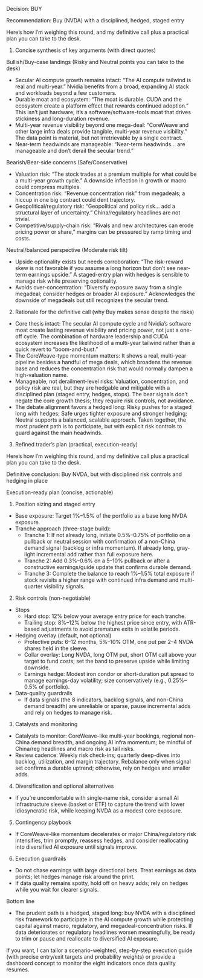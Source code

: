 Decision: BUY

Recommendation: Buy (NVDA) with a disciplined, hedged, staged entry

Here’s how I’m weighing this round, and my definitive call plus a practical plan you can take to the desk.

1) Concise synthesis of key arguments (with direct quotes)

Bullish/Buy-case landings (Risky and Neutral points you can take to the desk)
- Secular AI compute growth remains intact: “The AI compute tailwind is real and multi-year.” Nvidia benefits from a broad, expanding AI stack and workloads beyond a few customers.
- Durable moat and ecosystem: “The moat is durable. CUDA and the ecosystem create a platform effect that rewards continued adoption.” This isn’t just hardware; it’s a software/software-tools moat that drives stickiness and long-duration revenue.
- Multi-year revenue visibility beyond one mega-deal: “CoreWeave and other large infra deals provide tangible, multi-year revenue visibility.” The data point is material, but not irretrievable by a single contract.
- Near-term headwinds are manageable: “Near-term headwinds… are manageable and don’t derail the secular trend.”

Bearish/Bear-side concerns (Safe/Conservative)
- Valuation risk: “The stock trades at a premium multiple for what could be a multi-year growth cycle.” A downside inflection in growth or macro could compress multiples.
- Concentration risk: “Revenue concentration risk” from megadeals; a hiccup in one big contract could dent trajectory.
- Geopolitical/regulatory risk: “Geopolitical and policy risk… add a structural layer of uncertainty.” China/regulatory headlines are not trivial.
- Competitive/supply-chain risk: “Rivals and new architectures can erode pricing power or share,” margins can be pressured by ramp timing and costs.

Neutral/balanced perspective (Moderate risk tilt)
- Upside optionality exists but needs corroboration: “The risk-reward skew is not favorable if you assume a long horizon but don’t see near-term earnings upside.” A staged-entry plan with hedges is sensible to manage risk while preserving optionality.
- Avoids over-concentration: “Diversify exposure away from a single megadeal; consider hedges or broader AI exposure.” Acknowledges the downside of megadeals but still recognizes the secular trend.

2) Rationale for the definitive call (why Buy makes sense despite the risks)

- Core thesis intact: The secular AI compute cycle and Nvidia’s software moat create lasting revenue visibility and pricing power, not just a one-off cycle. The combination of hardware leadership and CUDA ecosystem increases the likelihood of a multi-year tailwind rather than a quick revert to “boom-and-bust.”
- The CoreWeave-type momentum matters: It shows a real, multi-year pipeline besides a handful of mega deals, which broadens the revenue base and reduces the concentration risk that would normally dampen a high-valuation name.
- Manageable, not derailment-level risks: Valuation, concentration, and policy risk are real, but they are hedgable and mitigable with a disciplined plan (staged entry, hedges, stops). The bear signals don’t negate the core growth thesis; they require risk controls, not avoidance.
- The debate alignment favors a hedged long: Risky pushes for a staged long with hedges; Safe urges tighter exposure and stronger hedging; Neutral supports a balanced, scalable approach. Taken together, the most prudent path is to participate, but with explicit risk controls to guard against the main headwinds.

3) Refined trader’s plan (practical, execution-ready)

Here’s how I’m weighing this round, and my definitive call plus a practical plan you can take to the desk.

Definitive conclusion: Buy NVDA, but with disciplined risk controls and hedging in place

Execution-ready plan (concise, actionable)

1) Position sizing and staged entry
- Base exposure: Target 1%–1.5% of the portfolio as a base long NVDA exposure.
- Tranche approach (three-stage build):
  - Tranche 1: If not already long, initiate 0.5%–0.75% of portfolio on a pullback or neutral session with confirmation of a non-China demand signal (backlog or infra momentum). If already long, gray-light incremental add rather than full exposure here.
  - Tranche 2: Add 0.3%–0.6% on a 5–10% pullback or after a constructive earnings/guide update that confirms durable demand.
  - Tranche 3: Complete the balance to reach 1%–1.5% total exposure if stock revisits a higher range with continued infra demand and multi-quarter visibility signals.

2) Risk controls (non-negotiable)
- Stops
  - Hard stop: 12% below your average entry price for each tranche.
  - Trailing stop: 8%–12% below the highest price since entry, with ATR-based adjustments to avoid premature exits in volatile periods.
- Hedging overlay (default, not optional)
  - Protective puts: 6–12 months, 5%–10% OTM, one put per 2–4 NVDA shares held in the sleeve.
  - Collar overlay: Long NVDA, long OTM put, short OTM call above your target to fund costs; set the band to preserve upside while limiting downside.
  - Earnings hedge: Modest iron condor or short-duration put spread to manage earnings-day volatility; size conservatively (e.g., 0.25%–0.5% of portfolio).
- Data-quality guardrails
  - If data signals (the 8 indicators, backlog signals, and non-China demand breadth) are unreliable or sparse, pause incremental adds and rely on hedges to manage risk.

3) Catalysts and monitoring
- Catalysts to monitor: CoreWeave-like multi-year bookings, regional non-China demand breadth, and ongoing AI infra momentum; be mindful of China/reg headlines and macro risk as tail risks.
- Review cadence: Weekly risk check-ins; quarterly deep-dives into backlog, utilization, and margin trajectory. Rebalance only when signal set confirms a durable uptrend; otherwise, rely on hedges and smaller adds.

4) Diversification and optional alternatives
- If you’re uncomfortable with single-name risk, consider a small AI infrastructure sleeve (basket or ETF) to capture the trend with lower idiosyncratic risk, while keeping NVDA as a modest core exposure.

5) Contingency playbook
- If CoreWeave-like momentum decelerates or major China/regulatory risk intensifies, trim promptly, reassess hedges, and consider reallocating into diversified AI exposure until signals improve.

6) Execution guardrails
- Do not chase earnings with large directional bets. Treat earnings as data points; let hedges manage risk around the print.
- If data quality remains spotty, hold off on heavy adds; rely on hedges while you wait for clearer signals.

Bottom line
- The prudent path is a hedged, staged long: buy NVDA with a disciplined risk framework to participate in the AI compute growth while protecting capital against macro, regulatory, and megadeal-concentration risks. If data deteriorates or regulatory headlines worsen meaningfully, be ready to trim or pause and reallocate to diversified AI exposure.

If you want, I can tailor a scenario-weighted, step-by-step execution guide (with precise entry/exit targets and probability weights) or provide a dashboard concept to monitor the eight indicators once data quality resumes.
